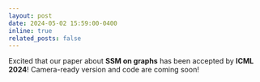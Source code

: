 ```yaml
---
layout: post
date: 2024-05-02 15:59:00-0400
inline: true
related_posts: false
---
```


Excited that our paper about **SSM on graphs** has been accepted by **ICML 2024**! Camera-ready version and code are coming soon!
